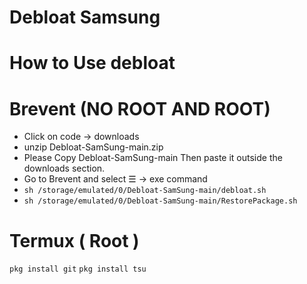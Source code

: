 # Debloat Samsung
# How to Use debloat
# Brevent (NO ROOT AND ROOT)
- Click on code -> downloads
- unzip Debloat-SamSung-main.zip
- Please Copy Debloat-SamSung-main Then paste it outside the downloads section.
- Go to Brevent and select ☰ -> exe command
- `sh /storage/emulated/0/Debloat-SamSung-main/debloat.sh`
- `sh /storage/emulated/0/Debloat-SamSung-main/RestorePackage.sh`
# Termux ( Root )
`pkg install git`
`pkg install tsu`
 
  
  
